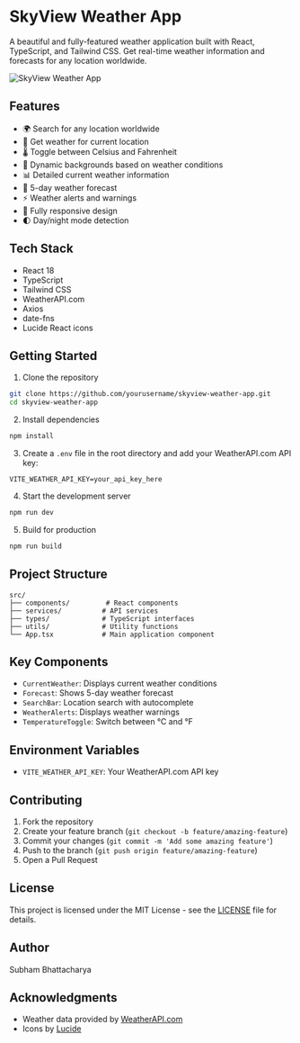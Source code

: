 # SkyView Weather App

A beautiful and fully-featured weather application built with React, TypeScript, and Tailwind CSS. Get real-time weather information and forecasts for any location worldwide.

![SkyView Weather App](https://images.pexels.com/photos/2448749/pexels-photo-2448749.jpeg?auto=compress&cs=tinysrgb&w=1260&h=750&dpr=2)

## Features

- 🌍 Search for any location worldwide
- 📍 Get weather for current location
- 🌡️ Toggle between Celsius and Fahrenheit
- 🎨 Dynamic backgrounds based on weather conditions
- 📊 Detailed current weather information
- 📅 5-day weather forecast
- ⚡ Weather alerts and warnings
- 📱 Fully responsive design
- 🌓 Day/night mode detection

## Tech Stack

- React 18
- TypeScript
- Tailwind CSS
- WeatherAPI.com
- Axios
- date-fns
- Lucide React icons

## Getting Started

1. Clone the repository
```bash
git clone https://github.com/yourusername/skyview-weather-app.git
cd skyview-weather-app
```

2. Install dependencies
```bash
npm install
```

3. Create a `.env` file in the root directory and add your WeatherAPI.com API key:
```env
VITE_WEATHER_API_KEY=your_api_key_here
```

4. Start the development server
```bash
npm run dev
```

5. Build for production
```bash
npm run build
```

## Project Structure

```
src/
├── components/         # React components
├── services/          # API services
├── types/             # TypeScript interfaces
├── utils/             # Utility functions
└── App.tsx            # Main application component
```

## Key Components

- `CurrentWeather`: Displays current weather conditions
- `Forecast`: Shows 5-day weather forecast
- `SearchBar`: Location search with autocomplete
- `WeatherAlerts`: Displays weather warnings
- `TemperatureToggle`: Switch between °C and °F

## Environment Variables

- `VITE_WEATHER_API_KEY`: Your WeatherAPI.com API key

## Contributing

1. Fork the repository
2. Create your feature branch (`git checkout -b feature/amazing-feature`)
3. Commit your changes (`git commit -m 'Add some amazing feature'`)
4. Push to the branch (`git push origin feature/amazing-feature`)
5. Open a Pull Request

## License

This project is licensed under the MIT License - see the [LICENSE](LICENSE) file for details.

## Author

Subham Bhattacharya

## Acknowledgments

- Weather data provided by [WeatherAPI.com](https://www.weatherapi.com/)
- Icons by [Lucide](https://lucide.dev/)